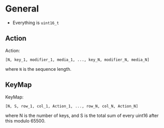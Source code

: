 # General

- Everything is `uint16_t`

## Action

Action:
```
[N, key_1, modifier_1, media_1, ..., key_N, modifier_N, media_N]
```
where `N` is the sequence length.

## KeyMap

KeyMap:
```
[N, S, row_1, col_1, Action_1, ..., row_N, col_N, Action_N]
```
where N is the number of keys, and S is the total sum of every uint16 after this modulo 65500.
